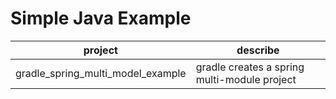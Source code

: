 # Simple Java Example

| project                           | describe                                     |
| --------------------------------- | -------------------------------------------- |
| gradle_spring_multi_model_example | gradle creates a spring multi-module project |